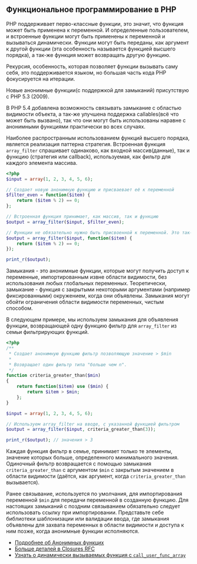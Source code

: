 ## Функциональное программирование в PHP

PHP поддерживает перво-классные функции, это значит, что функция может быть применена к переменной. И определенные
пользователем, и встроенные функции могут быть применены к переменной и вызываться динамически. Функции могут быть
переданы, как аргумент к другой функции (эта особенность называется функцией высшего порядка), а так-же функция
может возвращать другую функцию.

Рекурсия, особенность, которая позволяет функции вызывать саму себя, это поддерживается языком, но большая часть кода
PHP фокусируется на итерации.

Новые анонимные функции(с поддержкой для замыканий) присутствую с PHP 5.3 (2009).

В PHP 5.4 добавлена возможность связывать замыкание с областью видимости объекта, а так-же улучшена поддержка
callables(всё что может быть вызвано), так что они могут быть использованы наравне с анонимными функциями практически
во всех случаях.

Наиболее распространным использованием функций высшего порядка, является реализация паттерна стратегия. Встроенная
функция `array_filter` спрашивает одинаково, как входной массив(данные), так и функцию (стратегия или callback),
используемая, как фильтр для каждого элемента массива.

```php
<?php
$input = array(1, 2, 3, 4, 5, 6);

// Создает новую анонимную функцию и присваевает её к переменной
$filter_even = function($item) {
    return ($item % 2) == 0;
};

// Встроенная функция принимает, как массив, так и функцию
$output = array_filter($input, $filter_even);

// Функции не обязательно нужно быть присвоенной к переменной. Это так-же работает:
$output = array_filter($input, function($item) {
    return ($item % 2) == 0;
});

print_r($output);
```

Замыкания - это анонимные функции, которые могут получить доступ к переменные, импортированным извне области видимости,
без использования любых глобальных переменных. Теоретически, замыкание - функция с закрытыми некоторыми аргументами
(например фиксированными) окружением, когда они объявлены. Замыкания могут обойти ограничения области видимости
переменных, чистым способом.

В следующем примере, мы используем замыкания для объявления функции, возвращающей одну функцию фильтр для `array_filter`
из семьи фильтрирующих функций.

```php
<?php
/**
 * Создает анонимную функцию фильтр позволяющую значение > $min
 *
 * Возвращает один фильтр типа "больше чем n".
 */
function criteria_greater_than($min)
{
    return function($item) use ($min) {
        return $item > $min;
    };
}

$input = array(1, 2, 3, 4, 5, 6);

// Используем array_filter на вводе, с указанной функцией фильтром
$output = array_filter($input, criteria_greater_than(3));

print_r($output); // значения > 3
```

Каждая функция фильтр в семье, принимает только те элементы, значение которых больше, определенного минимального
значения. Одиночный фильтр возвращается с помощью замыкания `criteria_greater_than` с аргументом `$min` с закрытым значением в области видимости (даётся, как аргумент, когда `criteria_greater_than` вызывается).

Ранее связывание, используется по умолчания, для импортирования переменной `$min` для передачи переменной в созданную
функцию. Для настоящих замыканий с поздним связыванием обязательно следует использовать ссылку при импортировании.
Представьте себе библиотеки шаблонизации или валидации ввода, где замыкания объявлены для захвата переменных в
области видимости и доступа к ним позже, когда анонимные функции исполняются.

* [Подробнее об Анонимных функцих][anonymous-functions]
* [Больше деталей в Closures RFC][closures-rfc]
* [Узнать о динамически вызываемых функция с `call_user_func_array`][call-user-func-array]

[anonymous-functions]: http://www.php.net/manual/ru/functions.anonymous.php
[call-user-func-array]: http://php.net/manual/ru/function.call-user-func-array.php
[closures-rfc]: https://wiki.php.net/rfc/closures